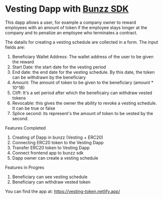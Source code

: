 # Vesting Dapp with [Bunzz SDK](https://docs.bunzz.dev/product-docs/sdk/guides)

This dapp allows a user, for example a company owner to reward employees with an amount of token if the employee stays longer at the company and to penalize an employee who terminates a contract.

The datails for creating a vesting schedule are collected in a form. The input fields are:
1. Beneficiary Wallet Address: The wallet address of the user to be given the reward
2. Start Date: the start date for the vesting period
3. End date: the end date for the vesting schedule. By this date, the token can be withdrawn by the beneficiary
4. Amount: The amount of token to be given to the beneficiary (amount * 10^18)
5. Cliff: It's a set period after which the beneficairy can withdraw vested tokens
6. Revocable: this gives the owner the ability to revoke a vesting schedule. It can be true or false
7. Splice second: its represent's the amount of token to be vested by the second.

Features Completed
1. Creating of Dapp in bunzz (Vesting + ERC20)
2. Connecting ERC20 token to the Vesting Dapp
3. Transfer ERC20 token to Vesting Dapp
4. Connect frontend app to bunzz sdk
4. Dapp owner can create a vesting schedule

Features in Progres
1. Beneficiary can see vesting schedule
2. Beneficiary can withdraw vested token

You can find the app at: https://vesting-token.netlify.app/ 